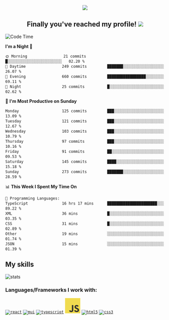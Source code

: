 <p align="center">
  <img src="https://user-images.githubusercontent.com/102032437/162972217-d9d013af-ed44-46cb-bd0c-aaf87b5200e7.gif">
</p>

<h2 align="center">
  Finally you've reached my profile!
  <img src="https://media.giphy.com/media/hvRJCLFzcasrR4ia7z/giphy.gif" width="28">
</h2>

<!--START_SECTION:waka-->
![Code Time](http://img.shields.io/badge/Code%20Time-1%2C369%20hrs%2027%20mins-blue)

**I'm a Night 🦉** 

```text
🌞 Morning                21 commits          █░░░░░░░░░░░░░░░░░░░░░░░░   02.20 % 
🌆 Daytime                249 commits         ███████░░░░░░░░░░░░░░░░░░   26.07 % 
🌃 Evening                660 commits         █████████████████░░░░░░░░   69.11 % 
🌙 Night                  25 commits          █░░░░░░░░░░░░░░░░░░░░░░░░   02.62 % 
```
📅 **I'm Most Productive on Sunday** 

```text
Monday                   125 commits         ███░░░░░░░░░░░░░░░░░░░░░░   13.09 % 
Tuesday                  121 commits         ███░░░░░░░░░░░░░░░░░░░░░░   12.67 % 
Wednesday                103 commits         ███░░░░░░░░░░░░░░░░░░░░░░   10.79 % 
Thursday                 97 commits          ███░░░░░░░░░░░░░░░░░░░░░░   10.16 % 
Friday                   91 commits          ██░░░░░░░░░░░░░░░░░░░░░░░   09.53 % 
Saturday                 145 commits         ████░░░░░░░░░░░░░░░░░░░░░   15.18 % 
Sunday                   273 commits         ███████░░░░░░░░░░░░░░░░░░   28.59 % 
```


📊 **This Week I Spent My Time On** 

```text
💬 Programming Languages: 
TypeScript               16 hrs 17 mins      ██████████████████████░░░   89.22 % 
XML                      36 mins             █░░░░░░░░░░░░░░░░░░░░░░░░   03.35 % 
CSS                      31 mins             █░░░░░░░░░░░░░░░░░░░░░░░░   02.89 % 
Other                    19 mins             ░░░░░░░░░░░░░░░░░░░░░░░░░   01.74 % 
JSON                     15 mins             ░░░░░░░░░░░░░░░░░░░░░░░░░   01.39 % 
```


<!--END_SECTION:waka-->

<h2>My skills</h2>

<img src="https://github-readme-stats.vercel.app/api?username=etczrn&count_private=true&show_icons=true&hide_border=true&bg_color=45deg,185a9d,43cea2&title_color=ffffff&text_color=ffffff&icon_color=ffffff" alt="stats">

### Languages/Frameworks I work with:

<code><a href="https://reactjs.org/"><img alt="react" title="react" src="https://cdn.jsdelivr.net/gh/devicons/devicon/icons/react/react-original.svg" height="48"></a></code>
<code><a href="https://mui.com/"><img alt="mui" title="mui" src="https://cdn.jsdelivr.net/gh/devicons/devicon/icons/materialui/materialui-original.svg" height="48"></a></code>
<code><a href="https://www.typescriptlang.org/"><img alt="typescript" title="typescript" src="https://cdn.jsdelivr.net/gh/devicons/devicon/icons/typescript/typescript-original.svg" height="48"></a></code>
<code><a href="https://developer.mozilla.org/en-US/docs/Web/JavaScript"><img alt="JavaScript" title="JavaScript" src="https://raw.githubusercontent.com/github/explore/80688e429a7d4ef2fca1e82350fe8e3517d3494d/topics/javascript/javascript.png" height="48"></a></code>
<code><a href="https://dev.w3.org/html5/html-author/"><img alt="html5" title="html5" src="https://cdn.jsdelivr.net/gh/devicons/devicon/icons/html5/html5-original.svg" height="48"></a></code>
<code><a href="https://www.w3.org/TR/css/"><img alt="css3" title="css3" src="https://cdn.jsdelivr.net/gh/devicons/devicon/icons/css3/css3-original.svg" height="48"></a></code>
